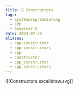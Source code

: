```yaml
---
title: 🚧 Constructors
tags:
  - Systemprogrammierung
  - CPP
  - Semester-2
date: 2024-07-25
aliases:
  - cpp-constructor
  - cpp-constructors
  - cpp
  - constructor
  - cpp_constructor
  - cpp_constructors
---
```

![[Constructors.excalidraw.svg]]